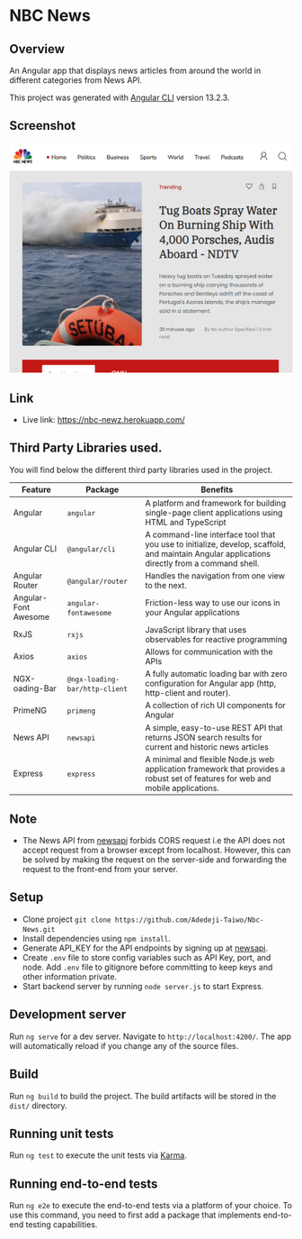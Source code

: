 # NBC News

## Overview
An Angular app that displays news articles from around the world in different categories from News API.


This project was generated with [Angular CLI](https://github.com/angular/angular-cli) version 13.2.3.


## Screenshot
![Screenshot](https://github.com/Adedeji-Taiwo/Nbc-News/blob/main/src/assets/images/Screenshot%202022-02-22%20170056.png)
  
  
## Link
- Live link: https://nbc-newz.herokuapp.com/


## Third Party Libraries used.

You will find below the different third party libraries used in the project.

| Feature  | Package | Benefits |
| ------------- | ------------- | ------------- |
| Angular  |  `angular` | A platform and framework for building single-page client applications using HTML and TypeScript |
| Angular CLI | `@angular/cli`  | A command-line interface tool that you use to initialize, develop, scaffold, and maintain Angular applications directly from a command shell. |
| Angular Router | `@angular/router`  | Handles the navigation from one view to the next. |
| Angular-Font Awesome | `angular-fontawesome`  | Friction-less way to use our icons in your Angular applications |
| RxJS | `rxjs`  | JavaScript library that uses observables for reactive programming |
| Axios | `axios`  |  Allows for communication with the APIs |
| NGX-oading-Bar | `@ngx-loading-bar/http-client`  | A fully automatic loading bar with zero configuration for Angular app (http, http-client and router).|
| PrimeNG | `primeng`  | A collection of rich UI components for Angular|
| News API | `newsapi`  | A simple, easy-to-use REST API that returns JSON search results for current and historic news articles |
| Express | `express`  | A minimal and flexible Node.js web application framework that provides a robust set of features for web and mobile applications. |



## Note
- The News API from [newsapi](https://newsapi.org/) forbids CORS request i.e the API does not accept request from a browser except from localhost. However, this can be solved by making the request on the server-side and forwarding the request to the front-end from your server.



## Setup
- Clone project `git clone https://github.com/Adedeji-Taiwo/Nbc-News.git`
- Install dependencies using `npm install`.
- Generate API_KEY for the API endpoints by signing up at [newsapi](https://newsapi.org/).
- Create `.env` file to store config variables such as API Key, port, and node. Add `.env` file to gitignore before committing to keep keys and other information private.
- Start backend server by running `node server.js` to start Express.


## Development server

Run `ng serve` for a dev server. Navigate to `http://localhost:4200/`. The app will automatically reload if you change any of the source files.


## Build

Run `ng build` to build the project. The build artifacts will be stored in the `dist/` directory.

## Running unit tests

Run `ng test` to execute the unit tests via [Karma](https://karma-runner.github.io).

## Running end-to-end tests

Run `ng e2e` to execute the end-to-end tests via a platform of your choice. To use this command, you need to first add a package that implements end-to-end testing capabilities.

